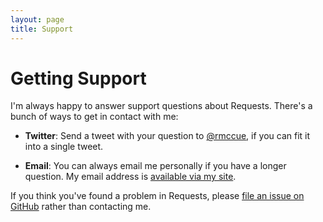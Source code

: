 ```yaml
---
layout: page
title: Support
---
```

Getting Support
===============
I'm always happy to answer support questions about Requests. There's a bunch of
ways to get in contact with me:

* **Twitter**: Send a tweet with your question to
  [@rmccue](http://twitter.com/rmccue), if you can fit it into a single tweet.

* **Email**: You can always email me personally if you have a longer question.
  My email address is [available via my site](http://ryanmccue.info/).

If you think you've found a problem in Requests, please
[file an issue on GitHub](https://github.com/rmccue/Requests/issues) rather than
contacting me.
